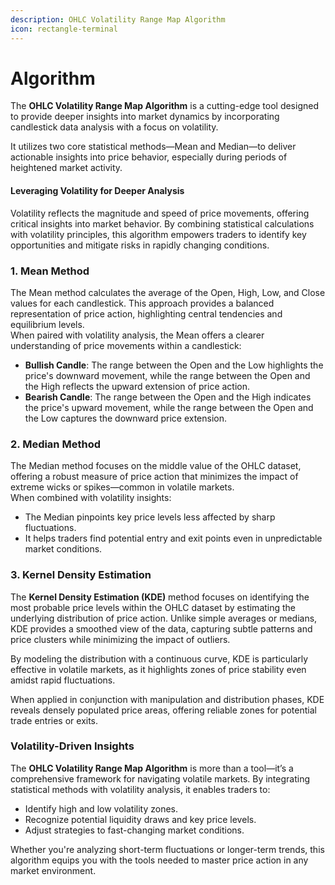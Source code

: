```yaml
---
description: OHLC Volatility Range Map Algorithm
icon: rectangle-terminal
---
```


# Algorithm

The **OHLC Volatility Range Map Algorithm** is a cutting-edge tool designed to provide deeper insights into market dynamics by incorporating candlestick data analysis with a focus on volatility.&#x20;

It utilizes two core statistical methods—Mean and Median—to deliver actionable insights into price behavior, especially during periods of heightened market activity.

#### Leveraging Volatility for Deeper Analysis

Volatility reflects the magnitude and speed of price movements, offering critical insights into market behavior. By combining statistical calculations with volatility principles, this algorithm empowers traders to identify key opportunities and mitigate risks in rapidly changing conditions.

### 1. Mean Method

The Mean method calculates the average of the Open, High, Low, and Close values for each candlestick. This approach provides a balanced representation of price action, highlighting central tendencies and equilibrium levels.\
When paired with volatility analysis, the Mean offers a clearer understanding of price movements within a candlestick:

* **Bullish Candle**: The range between the Open and the Low highlights the price's downward movement, while the range between the Open and the High reflects the upward extension of price action.
* **Bearish Candle**: The range between the Open and the High indicates the price's upward movement, while the range between the Open and the Low captures the downward price extension.

### 2. Median Method

The Median method focuses on the middle value of the OHLC dataset, offering a robust measure of price action that minimizes the impact of extreme wicks or spikes—common in volatile markets.\
When combined with volatility insights:

* The Median pinpoints key price levels less affected by sharp fluctuations.
* It helps traders find potential entry and exit points even in unpredictable market conditions.

### 3. Kernel Density Estimation

The **Kernel Density Estimation (KDE)** method focuses on identifying the most probable price levels within the OHLC dataset by estimating the underlying distribution of price action. Unlike simple averages or medians, KDE provides a smoothed view of the data, capturing subtle patterns and price clusters while minimizing the impact of outliers.&#x20;

By modeling the distribution with a continuous curve, KDE is particularly effective in volatile markets, as it highlights zones of price stability even amidst rapid fluctuations.&#x20;

When applied in conjunction with manipulation and distribution phases, KDE reveals densely populated price areas, offering reliable zones for potential trade entries or exits.

### Volatility-Driven Insights

The **OHLC Volatility Range Map Algorithm** is more than a tool—it’s a comprehensive framework for navigating volatile markets. By integrating statistical methods with volatility analysis, it enables traders to:

* Identify high and low volatility zones.
* Recognize potential liquidity draws and key price levels.
* Adjust strategies to fast-changing market conditions.

Whether you're analyzing short-term fluctuations or longer-term trends, this algorithm equips you with the tools needed to master price action in any market environment.
